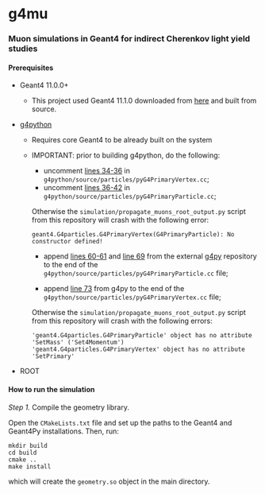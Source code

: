 # g4mu
### Muon simulations in Geant4 for indirect Cherenkov light yield studies



#### Prerequisites
* Geant4 11.0.0+
  * This project used Geant4 11.1.0 downloaded from [here](https://gitlab.cern.ch/geant4/geant4/-/archive/v11.1.0/geant4-v11.1.0.tar.gz) and built from source.
* [g4python](https://github.com/koichi-murakami/g4python.git)
  * Requires core Geant4 to be already built on the system
  * IMPORTANT: prior to building g4python, do the following:
    - uncomment [lines 34-36](https://github.com/koichi-murakami/g4python/blob/8fc4b88e6c6ff80a4993d29794feee19ec766d5f/source/particles/pyG4PrimaryVertex.cc#L34-L36) in `g4python/source/particles/pyG4PrimaryVertex.cc`;
    - uncomment [lines 36-42](https://github.com/koichi-murakami/g4python/blob/main/source/particles/pyG4PrimaryParticle.cc#L36-L42) in `g4python/source/particles/pyG4PrimaryParticle.cc`;
  
    Otherwise the `simulation/propagate_muons_root_output.py` script from this repository will crash with the following error: 

       ```
       geant4.G4particles.G4PrimaryVertex(G4PrimaryParticle): No constructor defined!
       ```
    -  append [lines 60-61](https://github.com/wkcwells/g4py/blob/master/source/particles/pyG4PrimaryParticle.cc#L60-L61) and [line 69](https://github.com/wkcwells/g4py/blob/master/source/particles/pyG4PrimaryParticle.cc#L69) from the external [g4py](https://github.com/wkcwells/g4py) repository to the end of the `g4python/source/particles/pyG4PrimaryParticle.cc` file;
    
    -  append [line 73](https://github.com/wkcwells/g4py/blob/master/source/particles/pyG4PrimaryVertex.cc#L73) from g4py to the end of the `g4python/source/particles/pyG4PrimaryVertex.cc` file;

    Otherwise the `simulation/propagate_muons_root_output.py` script from this repository will crash with the following errors:
       ```
       'geant4.G4particles.G4PrimaryParticle' object has no attribute 'SetMass' ('Set4Momentum')
       'geant4.G4particles.G4PrimaryVertex' object has no attribute 'SetPrimary'
       ```
       
* ROOT
      

#### How to run the simulation

_Step 1._ Compile the geometry library. 

Open the `CMakeLists.txt` file and set up the paths to the Geant4 and Geant4Py installations. Then, run:

```
mkdir build
cd build
cmake ..
make install
```
which will create the `geometry.so` object in the main directory.
